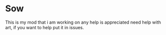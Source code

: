 # Sow<br/>
This is my mod that i am working on any help is appreciated need help with art, if you want to help put it in issues.
